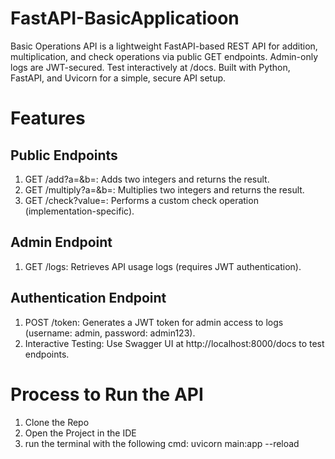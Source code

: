 # FastAPI-BasicApplicatioon
Basic Operations API is a lightweight FastAPI-based REST API for addition, multiplication, and check operations via public GET endpoints. Admin-only logs are JWT-secured. Test interactively at /docs. Built with Python, FastAPI, and Uvicorn for a simple, secure API setup.

# Features
## Public Endpoints
1) GET /add?a=<int>&b=<int>: Adds two integers and returns the result.
2) GET /multiply?a=<int>&b=<int>: Multiplies two integers and returns the result.
3) GET /check?value=<value>: Performs a custom check operation (implementation-specific).

## Admin Endpoint
1) GET /logs: Retrieves API usage logs (requires JWT authentication).

## Authentication Endpoint
1) POST /token: Generates a JWT token for admin access to logs (username: admin, password: admin123).
2) Interactive Testing: Use Swagger UI at http://localhost:8000/docs to test endpoints.


# Process to Run the API
1) Clone the Repo
2) Open the Project in the IDE
3) run the terminal with the following cmd: uvicorn main:app --reload
